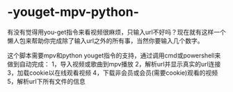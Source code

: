 # -youget-mpv-python-
有没有觉得用you-get指令来看视频很麻烦，只输入url不好吗？现在就有这样一个懒人包来帮助你完成除了输入url之外的所有事，当然你要输入几个数字。

这个脚本需要mpv和python youget指令的支持，通过调用cmd或powershell来做到自动完成：
1，导入视频或歌曲到mpv播放
2，解析url并显示真实的url连接
3，加载cookie以在线观看视频
4，下载非会员或会员(需要cookie)观看的视频
5，解析url下所有文件的信息

